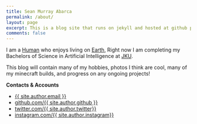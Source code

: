 ```yaml
---
title: Sean Murray Abarca
permalink: /about/
layout: page
excerpt: This is a blog site that runs on jekyll and hosted at github pages
comments: false
---
```


I am a [Human](https://en.wikipedia.org/wiki/Human) who enjoys living on [Earth](https://solarsystem.nasa.gov/planets/earth/overview/), Right now I am completing my Bachelors of Science in Artificial Intelligence at [JKU](https://www.jku.at/).

This blog will contain many of my hobbies, photos I think are cool, many of my minecraft builds, and progress on any ongoing projects!



**Contacts & Accounts**

- [{{ site.author.email }}](mailto:sean.murray.abarca@outlook.com)
- [github.com/{{ site.author.github }}](https://github.com/craftmyne)
- [twitter.com/{{ site.author.twitter}}](https://twitter.com/craftmvne)
- [instagram.com/{{ site.author.instagram}}](https://www.instagram.com/seanvmurray)
